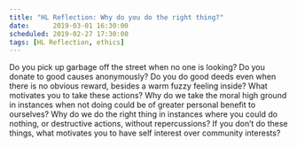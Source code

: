 ```yaml
---
title: "HL Reflection: Why do you do the right thing?"
date:      2019-03-01 16:30:00
scheduled: 2019-02-27 17:30:00
tags: [HL Reflection, ethics]
---
```

Do you pick up garbage off the street when no one is looking? Do you donate to good causes anonymously? Do you do good deeds even when there is no obvious reward, besides a warm fuzzy feeling inside? What motivates you to take these actions? Why do we take the moral high ground in instances when not doing could be of greater personal benefit to ourselves? Why do we do the right thing in instances where you could do nothing, or destructive actions, without repercussions? If you don’t do these things, what motivates you to have self interest over community interests? 

